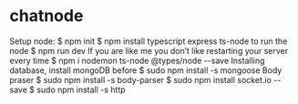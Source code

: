 # chatnode
Setup node:
$ npm init
$ npm install typescript express ts-node
to run the node
$ npm run dev
If you are like me you don’t like restarting your server every time
$ npm i nodemon ts-node @types/node --save
Installing database, install mongoDB before
$ sudo npm install -s mongoose
Body praser
$ sudo npm install -s body-parser
$ sudo npm install socket.io --save
$ sudo npm install -s http
